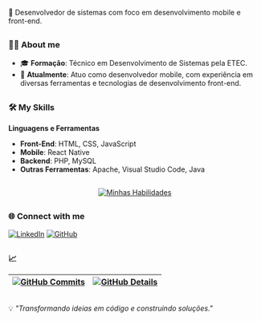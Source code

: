 📍 Desenvolvedor de sistemas com foco em desenvolvimento mobile e front-end.

##

### 🧑‍💻 About me

- 🎓 **Formação**: Técnico em Desenvolvimento de Sistemas pela ETEC.
- 💼 **Atualmente**: Atuo como desenvolvedor mobile, com experiência em diversas ferramentas e tecnologias de desenvolvimento front-end.

##

### 🛠️ My Skills

**Linguagens e Ferramentas**

- **Front-End**: HTML, CSS, JavaScript
- **Mobile**: React Native
- **Backend**: PHP, MySQL
- **Outras Ferramentas**: Apache, Visual Studio Code, Java

##

<div align="center" >
 
[![Minhas Habilidades](https://skillicons.dev/icons?i=javascript,typescript,nodejs,figma,discord,html,css,react,mysql,php,vscode,java,git)](https://skillicons.dev)

 </div>
 
##

### 🌐 Connect with me

[![LinkedIn](https://img.shields.io/badge/-LinkedIn-0A66C2?style=flat-square&logo=Linkedin&logoColor=white)](https://www.linkedin.com/in/joao-pedro-marchi)
[![GitHub](https://img.shields.io/badge/-GitHub-181717?style=flat-square&logo=github&logoColor=white)](https://github.com/Jotape73)

##

### 📈 

| [![GitHub Commits](http://github-profile-summary-cards.vercel.app/api/cards/productive-time?username=Jotape73&theme=dracula&utcOffset=-3)](https://github.com/vn7n24fzkq/github-profile-summary-cards) | [![GitHub Details](http://github-profile-summary-cards.vercel.app/api/cards/profile-details?username=Jotape73&theme=dracula)](https://github.com/vn7n24fzkq/github-profile-summary-cards) |  
 | ----------- | ----------- |

##

💡 *"Transformando ideias em código e construindo soluções."*
